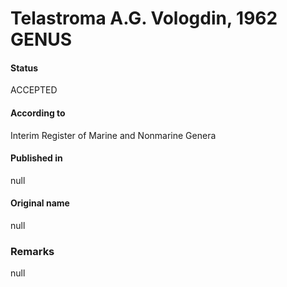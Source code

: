 Telastroma A.G. Vologdin, 1962 GENUS
=======

#### Status
ACCEPTED

#### According to
Interim Register of Marine and Nonmarine Genera

#### Published in
null

#### Original name
null

### Remarks
null